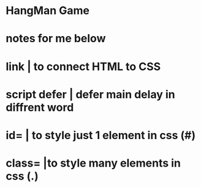 # HangMan Game
# notes for me below
# link |  to connect HTML to CSS
# script defer | defer main delay in diffrent word
# id= | to style just 1 element in css (#)
# class= |to style many elements in css (.)
